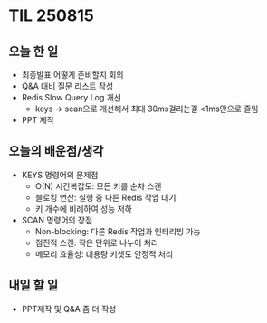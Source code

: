 # TIL 250815

## 오늘 한 일
- 최종발표 어떻게 준비할지 회의
- Q&A 대비 질문 리스트 작성
- Redis Slow Query Log 개선
    - keys -> scan으로 개선해서 최대 30ms걸리는걸 <1ms안으로 줄임
- PPT 제작

## 오늘의 배운점/생각
- KEYS 명령어의 문제점
    - O(N) 시간복잡도: 모든 키를 순차 스캔
    - 블로킹 연산: 실행 중 다른 Redis 작업 대기
    - 키 개수에 비례하여 성능 저하
- SCAN 명령어의 장점
    - Non-blocking: 다른 Redis 작업과 인터리빙 가능
    - 점진적 스캔: 작은 단위로 나누어 처리
    - 메모리 효율성: 대용량 키셋도 안정적 처리


## 내일 할 일
- PPT제작 및 Q&A 좀 더 작성